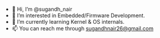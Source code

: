 - 👋 Hi, I’m @sugandh_nair
- 👀 I’m interested in Embedded/Firmware Development.
- 🌱 I’m currently learning Kernel & OS internals.
- 📫 You can reach me through sugandhnair26@gmail.com

<!---
sugandhnair/sugandhnair is a ✨ special ✨ repository because its `README.md` (this file) appears on your GitHub profile.
You can click the Preview link to take a look at your changes.
--->
